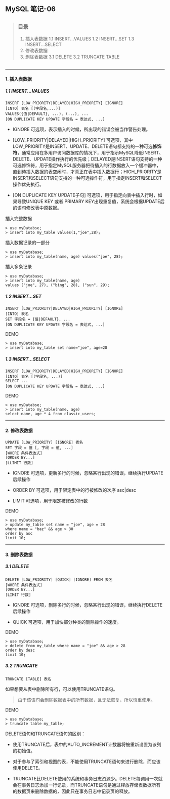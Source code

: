 ## MySQL 笔记-06

> ##
> ### 目录
> 1. 插入表数据
> 1.1 INSERT...VALUES
> 1.2 INSERT...SET
> 1.3 INSERT...SELECT
> 2. 修改表数据
> 3. 删除表数据
> 3.1 DELETE
> 3.2 TRUNCATE TABLE
> ##

---

#### 1. 插入表数据

##### 1.1 INSERT...VALUES
```
INSERT [LOW_PRIORITY|DELAYED|HIGH_PRIORITY] [IGNORE]
[INTO] 表名 [(字段名,...)]
VALUES({值|DEFAULT}, ...), (...), ...
[ON DUPLICATE KEY UPDATE 字段名 = 表达式, ...]
```

+ IGNORE
    可选项，表示插入的时候，所出现的错误会被当作警告处理。
    >
+ [LOW_PRIORITY|DELAYED|HIGH_PRIORITY]
    可选项，其中LOW_PRIORITY是INSERT、UPDATE、DELETE语句都支持的一种可选<b>修饰符</b>，通常应用在多用户访问数据库的情况下，用于指示MySQL降低INSERT、DELETE、UPDATE操作执行的优先级；DELAYED是INSERT语句支持的一种可选修饰符，用于指定MySQL服务器把待插入的行数据放入一个缓冲器中，直到待插入数据的表空闲时，才真正在表中插入数据行；HIGH_PRIORITY是INSERT和SELECT语句支持的一种可选操作符，用于指定INSERT和SELECT操作优先执行。
    >
+ [ON DUPLICATE KEY UPDATE子句]
    可选项，用于指定向表中插入行时，如果导致UNIQUE KEY 或者 PRIMARY KEY出现重复值，系统会根据UPDATE后的语句修改表中原数据。
    
插入完整数据
```
> use myDatabse;
> insert into my_table values(1,"joe",28);
```

插入数据记录的一部分
```
> use myDatabase;
> insert into my_table(name, age) values("joe", 28);
```

插入多条记录
```
> use myDatabase;
> insert into my_table(name, age)
values ("joe", 27), ("bing", 28), ("sun", 29);
```

##### 1.2 INSERT...SET
```
INSERT [LOW_PRIORITY|DELAYED|HIGH_PRIORITY] [IGNORE]
[INTO] 表名
SET 字段名 = {值|DEFAULT}, ...
[ON DUPLICATE KEY UPDATE 字段名 = 表达式, ...]
```

DEMO
```
> use myDatabase;
> insert into my_table set name="joe", age=28
```

##### 1.3 INSERT...SELECT
```
INSERT [LOW_PRIORITY|DELAYED|HIGH_PRIORITY] [IGNORE]
[INTO] 表名 [(字段名, ...)]
SELECT ...
[ON DUPLICATE KEY UPDATE 字段名 = 表达式, ...]
```

DEMO
```
> use myDatabse;
> insert into my_table(name, age)
select name, age * 4 from classic_users;
```

---

#### 2. 修改表数据
```
UPDATE [LOW_PRIORITY] [IGNORE] 表名
SET 字段 = 值 [, 字段 = 值, ...]
[WHERE 条件表达式]
[ORDER BY...]
[LLIMIT 行数]
```

+ IGNORE
    可选项，更新多行的时候，忽略某行出现的错误，继续执行UPDATE后续操作
    >
+ ORDER BY
    可选项，用于限定表中的行被修改的次序 asc|desc
    >
+ LIMIT
    可选项，用于限定被修改的行数

DEMO
```
> use myDatabase;
> update my_table set name = "joe", age = 28
where name = "baz" && age > 30
order by asc
limit 10;
```

---

#### 3. 删除表数据

##### 3.1 DELETE
```
DELETE [LOW_PRIORITY] [QUICK] [IGNORE] FROM 表名
[WHERE 条件表达式]
[ORDER BY...]
[LIMIT 行数]
```
+ IGNORE
    可选项，删除多行的时候，忽略某行出现的错误，继续执行DELETE后续操作
    >
+ QUICK
    可选项，用于加快部分种类的删除操作的速度。

DEMO
```
> use myDatabase;
> delete from my_table where name = "joe" && age > 28
order by desc
limit 10;
```

##### 3.2 TRUNCATE
```
TRUNCATE [TABLE] 表名
```

如果想要从表中删除所有行，可以使用TRUNCATE语句。

> 由于该语句会删除数据表中的所有数据，且无法恢复，所以慎重使用。

DEMO
```
> use myDatabase;
> truncate table my_table;
```

DELETE语句和TRUNCATE语句的区别：

+ 使用TRUNCATE后，表中的AUTO_INCREMENT计数器将被重新设置为该列的初始值。
>
+ 对于参与了索引和视图的表，不能使用TRUNCATE语句来进行删除，而应该使用DELETE。
>
+ TRUNCATE比DELETE使用的系统和事务日志资源少。DELETE每调用一次就会在事务日志添加一行记录，而TRUNCATE语句是通过释放存储表数据所有的数据页来删除数据的，因此只在事务日志中记录页的释放。